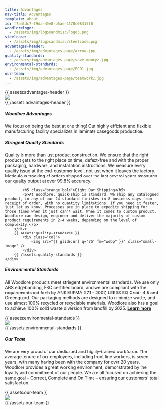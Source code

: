 ```yaml
---
title: Advantages
nav-title: Advantages
template: about
id: f7a43dc7-f9da-49e8-b5ae-1578c08415f0
woodlorelogo:
  - /assets/img/logosandmisc/logo3.png
steelcase:
  - /assets/img/logosandmisc/steelcase.png
advantages-header:
  - /assets/img/advantages-page/arrow.jpg
quality-standards:
  - /assets/img/advantages-page/save-money2.jpg
environmental-standards:
  - /assets/img/advantages-page/ECO1.jpg
our-team:
  - /assets/img/advantages-page/teamwork2.jpg
---
```

<div class="block">
    <div class="row">
        {{ assets:advantages-header }}
            <div class="col">
                <img src="{{ glide:url q="75" fm="webp" }}" class="large-image" />
            </div>
        {{ /assets:advantages-header }}
    </div>
</div>
<div class="block">
    <h5 class="orange bold">Woodlore Advantages</h5>
    <p>We focus on being the best at one thing! Our highly efficient and flexible manufacturing facility specializes in laminate casegoods production.</p>
</div>
<div class="block">
    <div class="row aligner">
        <div class="col">
            <h5 class="orange bold">Stringent Quality Standards</h5>
            <p>Quality is more than just product construction. We ensure that the right product gets to the right place on time, defect-free and with the proper packaging, hardware, and installation instructions. We measure every quality issue at the end-customer level, not just when it leaves the factory. Meticulous tracking of orders shipped over the last several years measures our quality output at over 99.8% accuracy.</p>

            <h5 class="orange bold">Eight Day Shipping</h5>
            <p>At Woodlore, quick-ship is standard. We ship any catalogued product, in any of our 24 standard finishes in 8 business days from receipt of order, with no quantity limitations. If you need it faster, just let us know. Processes are in place to expedite shipping for those times when it just can’t wait. When it comes to custom product, Woodlore can design, engineer and deliver the majority of custom product requirements in 2-4 weeks, depending on the level of complexity.</p>
        </div>
        {{ assets:quality-standards }}
            <div class="col">
                <img src="{{ glide:url q="75" fm="webp" }}" class="small-image" />
            </div>
        {{ /assets:quality-standards }}
    </div>
</div>
<div class="block">
    <div class="row aligner">
        <div class="col">
            <h5 class="orange bold">Environmental Standards</h5>
            <p>All Woodlore products meet stringent environmental standards. We use only ABS edgebanding, FSC certified board, and we are compliant with the requirements set forth by ANSI/BIFMA X7.1 – 2007, LEEDS EQ Credit 4.5 and Greenguard. Our packaging methods are designed to minimize waste, and use almost 100% recycled or recyclable materials. Woodlore also has a goal to achieve 100% solid waste diversion from landfill by 2025. <a href="/about/sustainability"><strong class="dgreen bold">Learn more</strong></a></p>
        </div>
        {{ assets:environmental-standards }}
            <div class="col">
                <img src="{{ glide:url q="75" fm="webp" }}" class="small-image" />
            </div>
        {{ /assets:environmental-standards }}
    </div>
</div>
<div class="block">
    <div class="row aligner">
        <div class="col">
            <h5 class="orange bold">Our Team</h5>
            <p>We are very proud of our dedicated and highly-trained workforce. The average tenure of our employees, including front line workers, is seven years, with many having been with the company for over 20 years. Woodlore provides a great working environment, demonstrated by the loyalty and commitment of our people. We are all focused on achieving the same goal – Correct, Complete and On Time – ensuring our customers’ total satisfaction.</p>
        </div>
        {{ assets:our-team }}
            <div class="col">
                <img src="{{ glide:url q="75" fm="webp" }}" class="small-image" />
            </div>
        {{ /assets:our-team }}
    </div>
</div>

